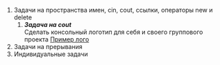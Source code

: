 1. Задачи на пространства имен, cin, cout, ссылки, операторы new и delete
    1. **_Задача на сout_**    
        Сделать консольный логотип для себя и своего группового проекта [Пример лого](https://gist.github.com/andreymaznyak/8eeae255096452d2f2179f07f36c7d74) 
1. Задачи на прерывания
1. Индивидуальные задачи
